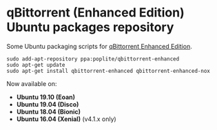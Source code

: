 qBittorrent (Enhanced Edition) Ubuntu packages repository
======

Some Ubuntu packaging scripts for [qBittorrent Enhanced Edition](https://github.com/c0re100/qBittorrent-Enhanced-Edition/).

```
sudo add-apt-repository ppa:poplite/qbittorrent-enhanced
sudo apt-get update
sudo apt-get install qbittorrent-enhanced qbittorrent-enhanced-nox
```

Now available on:

* **Ubuntu 19.10 (Eoan)**
* **Ubuntu 19.04 (Disco)**
* **Ubuntu 18.04 (Bionic)**
* **Ubuntu 16.04 (Xenial)** (v4.1.x only)
